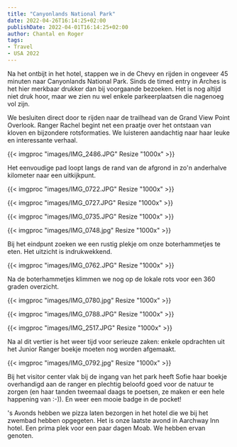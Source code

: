 ```yaml
---
title: "Canyonlands National Park"
date: 2022-04-26T16:14:25+02:00
publishDate: 2022-04-01T16:14:25+02:00
author: Chantal en Roger
tags:
- Travel
- USA 2022
---
```


Na het ontbijt in het hotel, stappen we in de Chevy en rijden in ongeveer 45 minuten naar Canyonlands National Park. Sinds de timed entry in Arches is het hier merkbaar drukker dan bij voorgaande bezoeken. Het is nog altijd niet druk hoor, maar we zien nu wel enkele parkeerplaatsen die nagenoeg vol zijn.

We besluiten direct door te rijden naar de trailhead van de Grand View Point Overlook. Ranger Rachel begint net een praatje over het ontstaan van kloven en bijzondere rotsformaties. We luisteren aandachtig naar haar leuke en interessante verhaal.

{{< imgproc "images/IMG_2486.JPG" Resize "1000x" >}}

Het eenvoudige pad loopt langs de rand van de afgrond in zo'n anderhalve kilometer naar een uitkijkpunt.

{{< imgproc "images/IMG_0722.JPG" Resize "1000x" >}}

{{< imgproc "images/IMG_0727.JPG" Resize "1000x" >}}

{{< imgproc "images/IMG_0735.JPG" Resize "1000x" >}}

{{< imgproc "images/IMG_0748.jpg" Resize "1000x" >}}

Bij het eindpunt zoeken we een rustig plekje om onze boterhammetjes te eten. Het uitzicht is indrukwekkend.

{{< imgproc "images/IMG_0762.JPG" Resize "1000x" >}}

Na de boterhammetjes klimmen we nog op de lokale rots voor een 360 graden overzicht.

{{< imgproc "images/IMG_0780.jpg" Resize "1000x" >}}

{{< imgproc "images/IMG_0788.JPG" Resize "1000x" >}}

{{< imgproc "images/IMG_2517.JPG" Resize "1000x" >}}

Na al dit vertier is het weer tijd voor serieuze zaken: enkele opdrachten uit het Junior Ranger boekje moeten nog worden afgemaakt.

{{< imgproc "images/IMG_0792.jpg" Resize "1000x" >}}

Bij het visitor center vlak bij de ingang van het park heeft Sofie haar boekje overhandigd aan de ranger en plechtig beloofd goed voor de natuur te zorgen (en haar tanden tweemaal daags te poetsen, ze maken er een hele happening van :-)). En weer een mooie badge in de pocket!

's Avonds hebben we pizza laten bezorgen in het hotel die we bij het zwembad hebben opgegeten. Het is onze laatste avond in Aarchway Inn hotel. Een prima plek voor een paar dagen Moab. We hebben ervan genoten.
